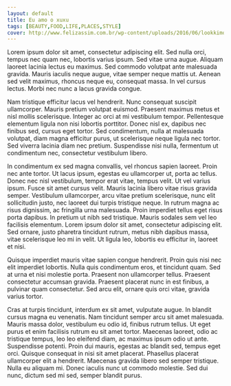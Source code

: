 ```yaml
---
layout: default
title: Eu amo o xuxu
tags: [BEAUTY,FOOD,LIFE,PLACES,STYLE]
cover: http://www.felizassim.com.br/wp-content/uploads/2016/06/lookkimonojacquard01.jpg
---
```


Lorem ipsum dolor sit amet, consectetur adipiscing elit. Sed nulla orci, tempus nec quam nec, lobortis varius ipsum. Sed vitae urna augue. Aliquam laoreet lacinia lectus eu maximus. Sed commodo volutpat ante malesuada gravida. Mauris iaculis neque augue, vitae semper neque mattis ut. Aenean sed velit maximus, rhoncus neque eu, consequat massa. In vel cursus lectus. Morbi nec nunc a lacus gravida congue.

Nam tristique efficitur lacus vel hendrerit. Nunc consequat suscipit ullamcorper. Mauris pretium volutpat euismod. Praesent maximus metus et nisl mollis scelerisque. Integer ac orci at mi vestibulum tempor. Pellentesque elementum ligula non nisi lobortis porttitor. Donec nisl ex, dapibus nec finibus sed, cursus eget tortor. Sed condimentum, nulla at malesuada volutpat, diam magna efficitur purus, ut scelerisque neque ligula nec tortor. Sed viverra lacinia diam nec pretium. Suspendisse nisi nulla, fermentum ut condimentum nec, consectetur vestibulum libero.

In condimentum ex sed magna convallis, vel rhoncus sapien laoreet. Proin nec ante tortor. Ut lacus ipsum, egestas eu ullamcorper ut, porta ac tellus. Donec nec nisl vestibulum, tempor erat vitae, tempus velit. Ut vel varius ipsum. Fusce sit amet cursus velit. Mauris lacinia libero vitae risus gravida semper. Vestibulum ullamcorper, arcu vitae pretium scelerisque, nunc elit sollicitudin justo, nec laoreet dui turpis tristique neque. In rutrum magna ac risus dignissim, ac fringilla urna malesuada. Proin imperdiet tellus eget risus porta dapibus. In pretium ut nibh sed tristique. Mauris sodales sem vel leo facilisis elementum. Lorem ipsum dolor sit amet, consectetur adipiscing elit. Sed ornare, justo pharetra tincidunt rutrum, metus nibh dapibus massa, vitae scelerisque leo mi in velit. Ut ligula leo, lobortis eu efficitur in, laoreet et nisi.

Quisque imperdiet mauris vitae sapien congue hendrerit. Proin quis nisi nec elit imperdiet lobortis. Nulla quis condimentum eros, et tincidunt quam. Sed at urna et nisi molestie porta. Praesent non ullamcorper tellus. Praesent consectetur accumsan gravida. Praesent placerat nunc in est finibus, a pulvinar quam consectetur. Sed arcu elit, ornare quis orci vitae, gravida varius tortor.

Cras at turpis tincidunt, interdum ex sit amet, vulputate augue. In blandit cursus magna eu venenatis. Nam tincidunt semper arcu sit amet malesuada. Mauris massa dolor, vestibulum eu odio id, finibus rutrum tellus. Ut eget purus et enim facilisis rutrum eu sit amet tortor. Maecenas laoreet, odio ac tristique tempus, leo leo eleifend diam, ac maximus ipsum odio ut ante. Suspendisse potenti. Proin dui mauris, egestas ac blandit sed, tempus eget orci. Quisque consequat in nisi sit amet placerat. Phasellus placerat ullamcorper elit a hendrerit. Maecenas gravida libero sed semper tristique. Nulla eu aliquam mi. Donec iaculis nunc ut commodo molestie. Sed dui nunc, dictum sed mi sed, semper blandit purus.
